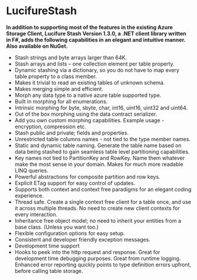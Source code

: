 # LucifureStash

**In addition to supporting most of the features in the existing Azure Storage Client, Lucifure Stash Version 1.3.0,  a .NET client library written in F#, adds the following capabilities in an elegant and intuitive manner. Also available on NuGet.**

- Stash strings and byte arrays larger than 64K.
- Stash arrays and lists – one collection element per table property.
- Dynamic stashing via a dictionary, so you do not have to map every table property to a class member.
 - Makes it trivial to read an existing tables of unknown schema.
 - Makes merging simple and efficient.   
- Morph any data type to a native azure table supported type.
- Built in morphing for all enumerations.
- Intrinsic morphing for byte, sbyte, char, int16, uint16, uint32 and uint64.
- Out of the box morphing using the data contract serializer.
- Add you own custom morphing capabilities. Example usage - encryption, compression etc.
- Stash public and private; fields and properties.  
- Unrestricted table columns names - not tied to the type member names.
- Static and dynamic table naming. Generate the table name based on data being stashed to gain seamless  table level partitioning capabilities.
- Key names not tied to PartitionKey and RowKey. Name them whatever make the most sense in your domain.  Makes for much more readable LINQ queries.
- Powerful abstractions for composite partition and row keys.  
- Explicit ETag support for easy control of updates.
- Supports both context and context free paradigms for an elegant coding experience. 
- Thread safe. Create a single context free client for a table once, and use it across multiple threads. No need to  create new client contexts for every interaction.
- Inheritance free object model; no need to inherit your entities from a base class. (Unless you want too.)
- Flexible configuration options for easy setup.
- Consistent and developer friendly exception messages.
- Development time support
- Hooks to peek into the http request and response. Great for development time debugging purposes.  Great from runtime logging. 
 Enhanced error reporting quickly points to type definition errors upfront, before calling table storage.
 
